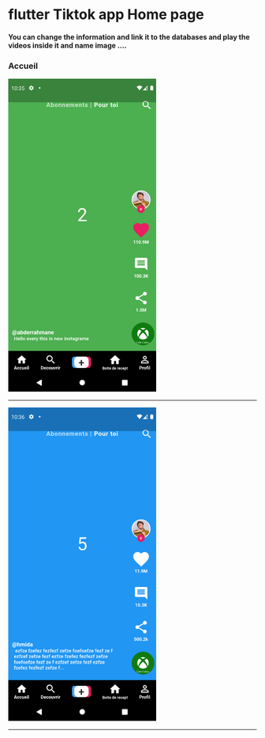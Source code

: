  <h1> flutter Tiktok app Home page </h1> 
 
<h4> You can change the information and link it to the databases and play the videos inside it and name image ....</h4> 
<h3>Accueil</h3> 
<img src="https://github.com/abenkoula71/Flutter-tiktok-app--homepage/blob/main/Screenshot_1633775733.png" width="300" />  
<hr>

<img src="https://github.com/abenkoula71/Flutter-tiktok-app--homepage/blob/main/Screenshot_1633775801.png" width="300" /> 
<hr>
